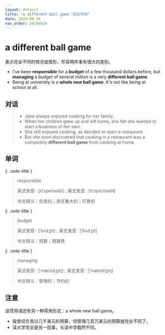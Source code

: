 ```yaml
---
layout: default
title: "a different ball game：完全不同"
date: 2024-09-24
nav_order: 20240924
---
```


# a different ball game

表示完全不同的情况或情形，形容两件事有很大的差别。

- I've been **responsible** for a **budget** of a few thousand dollars before, but **managing** a budget of several million is a very **different ball game**.
- Being at university is a **whole new ball game**. It's not like being at school at all.

## 对话

> - Jane always enjoyed cooking for her family.
> - When her children grew up and left home, she felt she wanted to start a business of her own.
> - She still enjoyed cooking, so decided to open a restaurant.
> - But she soon discovered that cooking in a restaurant was a completely **different ball game** from cooking at home.

## 单词

{: .note-title }
> responsible
>
> 英式发音 : [rɪˈspɒnsəbl] ; 美式发音 : [rɪˈspɑːnsəbl]
>
> 中文释义：负责的；责任重大的；可靠的

{: .note-title }
> budget
>
> 英式发音 : [ˈbʌdʒɪt] ; 美式发音 : [ˈbʌdʒɪt]
>
> 中文释义：预算；预算费

{: .note-title }
> managing
>
> 英式发音 : [ˈmænɪdʒɪŋ] ; 美式发音 : [ˈmænɪdʒɪŋ]
>
> 中文释义：管理的；节约的

## 注意

该惯用语还有另一种常用形式：a whole new ball game。

- 我曾经负责过几千美元的预算，但管理几百万美元的预算就完全不同了。
- 读大学完全是另一回事，与读中学截然不同。
